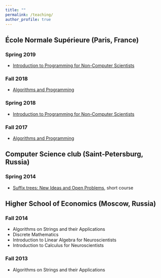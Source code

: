 ```yaml
---
title: ""
permalink: /teaching/
author_profile: true
---
```


## École Normale Supérieure (Paris, France)
### Spring 2019
* [Introduction to Programming for Non-Computer Scientists](https://moodle.di.ens.fr/course/view.php?id=5)

### Fall 2018
* [Algorithms and Programming](https://moodle.di.ens.fr/course/view.php?id=2)

### Spring 2018
* [Introduction to Programming for Non-Computer Scientists](https://moodle.di.ens.fr/course/view.php?id=5)

### Fall 2017
* [Algorithms and Programming](https://moodle.di.ens.fr/course/view.php?id=2)

## Computer Science club (Saint-Petersburg, Russia)
### Spring 2014
* [Suffix trees: New Ideas and Open Problems](http://compsciclub.ru/courses/2014/2014-spring/about/), short course

## Higher School of Economics (Moscow, Russia)
### Fall 2014
* Algorithms on Strings and their Applications
* Discrete Mathematics
* Introduction to Linear Algebra for Neuroscientists
* Introduction to Calculus for Neuroscientists

### Fall 2013 
* Algorithms on Strings and their Applications
